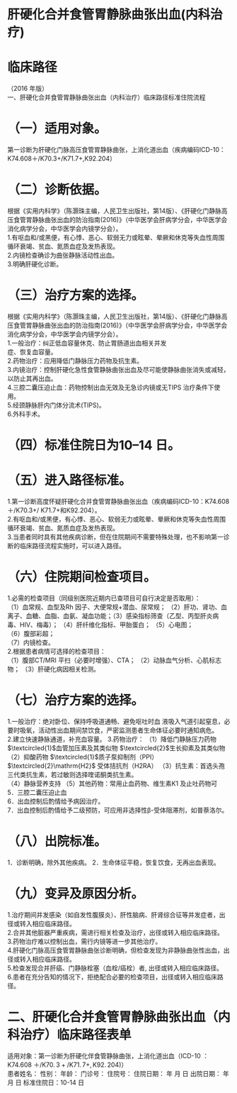 # 肝硬化合并食管胃静脉曲张出血(内科治疗)  
# 临床路径  
（2016 年版）  
一、肝硬化合并食管胃静脉曲张出血（内科治疗）临床路径标准住院流程  
#   （一）适用对象。  
第一诊断为肝硬化门脉高压食管胃静脉曲张，上消化道出血（疾病编码ICD-10：K74.608＋/K70.3+/K71.7+,K92.204）  
#   （二）诊断依据。  
根据《实用内科学》（陈灏珠主编，人民卫生出版社，第14版）、《肝硬化门静脉高压食管胃静脉曲张出血的防治指南(2016)》（中华医学会肝病学分会，中华医学会消化病学分会，中华医学会内镜学分会）。  
1.有呕血和/或黑便，有心悸、恶心、软弱无力或眩晕、晕厥和休克等失血性周围循环衰竭、贫血、氮质血症及发热表现。  
2.内镜检查确诊为曲张静脉活动性出血。  
3.明确肝硬化诊断。  
#    （三）治疗方案的选择。  
根据《实用内科学》（陈灏珠主编，人民卫生出版社，第14版）、《肝硬化门静脉高压食管胃静脉曲张出血的防治指南(2016)》（中华医学会肝病学分会，中华医学会消化病学分会，中华医学会内镜学分会）。  
1.一般治疗：纠正低血容量休克、防止胃肠道出血相关并发  
症、恢复血容量。  
2.药物治疗：应用降低门静脉压力药物及抗生素。  
3.内镜治疗：控制肝硬化急性食管静脉曲张出血及尽可能使静脉曲张消失或减轻，以防止其再出血。  
4.三腔二囊压迫止血：药物控制出血无效及无急诊内镜或无TIPS 治疗条件下使用。  
5.经颈静脉肝内门体分流术(TIPS)。  
6.外科手术。  
# （四）标准住院日为10–14 日。  
# （五）进入路径标准。  
1.第一诊断高度怀疑肝硬化合并食管胃静脉曲张出血（疾病编码ICD-10：K74.608＋/K70.3+/ K71.7+和K92.204）。  
2.有呕血和/或黑便，有心悸、恶心、软弱无力或眩晕、晕厥和休克等失血性周围循环衰竭、贫血、氮质血症及发热表现。  
3.当患者同时具有其他疾病诊断，但在住院期间不需要特殊处理，也不影响第一诊断的临床路径流程实施时，可以进入路径。  
#   （六）住院期间检查项目。  
1.必需的检查项目（同级别医院近期内已查项目可自行决定是否取用）：  
（1）血常规、血型及Rh 因子、大便常规+潜血、尿常规； （2）肝功、肾功、血离子、血糖、血脂、血氨、凝血功能；（3）感染指标筛查（乙型、丙型肝炎病毒、HIV、梅毒）； （4）肝纤维化指标、甲胎蛋白； （5）心电图；  
（6）腹部彩超；  
（7）内镜检查。  
2.根据患者病情可选择的检查项目：  
（1）腹部CT/MRI 平扫（必要时增强）、CTA； （2）动脉血气分析、心肌标志物； （3）肝硬化病因相关检测。  
# （七）治疗方案的选择。  
1.一般治疗：绝对卧位、保持呼吸道通畅、避免呕吐时血 液吸入气道引起窒息，必要时吸氧，活动性出血期间禁饮食，严密监测患者生命体征必要时通知病危。  
2.建立快速静脉通道，补充血容量。  3.药物治疗：  （1）降低门静脉压力药物   $\textcircled{1}$血管加压素及其类似物   $\textcircled{2}$生长抑素及其类似物  （2）抑酸药物   $\textcircled{1}$质子泵抑制剂（PPI）   $\textcircled{2}\mathrm{H2}$ 受体拮抗剂（H2RA）  （3）抗生素：首选头孢三代类抗生素，若过敏则选择喹诺酮类抗生素。  
（4）静脉营养支持  （5）其他药物：常用止血药物、维生素K1 及止吐药物可  
5．三腔二囊压迫止血  
6．出血控制后酌情给予病因治疗。  
7．出血控制后酌情给予二级预防，可应用非选择性β-受体阻滞剂，如普萘洛尔。  
# （八）出院标准。  
1．诊断明确，除外其他疾病。 2．生命体征平稳，恢复饮食，无再出血表现。  
# （九）变异及原因分析。  
1.治疗期间并发感染（如自发性腹膜炎）、肝性脑病、肝肾综合征等并发症者，出径或转入相应临床路径。  
2.合并其他脏器严重疾病，需进行相关检查及治疗，出径或转入相应临床路径。  
3.药物治疗难以控制出血，需行内镜等进一步其他治疗。  
4.肝硬化门脉高压食管胃静脉曲张诊断明确，但检查发现为非静脉曲张性出血，出径或转入相应临床路径。  
5.检查发现合并肝癌、门静脉栓塞（血栓/癌栓）者, 出径或转入相应临床路径。  
6.患者在充分告知的情况下，拒绝配合必要的检查项目，出径或转入相应临床路径。  
# 二、肝硬化合并食管胃静脉曲张出血（内科治疗）临床路径表单  
适用对象：第一诊断为肝硬化伴食管静脉曲张，上消化道出血（ICD-10 ：K74.608 ＋$/\mathrm{K70.\,3+/K71.\,7+,K92.\,204})$）  
患者姓名：         性别：    年龄：    门诊号：         住院号：              住院日期：    年    月    日  出院日期：    年    月    日 标准住院日：10-14 日  
